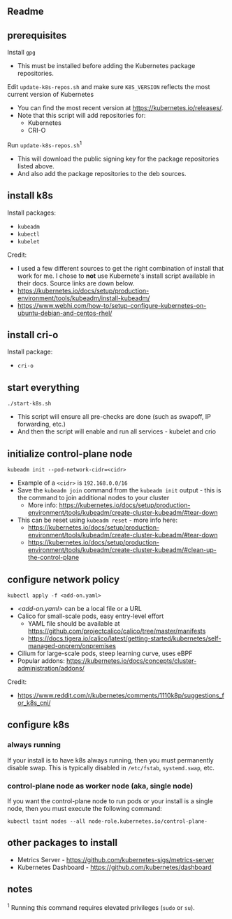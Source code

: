 ## Readme

## prerequisites

Install `gpg`
- This must be installed before adding the Kubernetes package repositories.

Edit `update-k8s-repos.sh` and make sure `K8S_VERSION` reflects the most current version of Kubernetes
- You can find the most recent version at https://kubernetes.io/releases/.
- Note that this script will add repositories for:
  - Kubernetes
  - CRI-O

Run `update-k8s-repos.sh`<sup>1</sup>
- This will download the public signing key for the package repositories listed above.
- And also add the package repositories to the deb sources.

## install k8s

Install packages:
- `kubeadm`
- `kubectl`
- `kubelet`

Credit:
- I used a few different sources to get the right combination of install that work for me. I chose to **not** use Kubernete's install script available in their docs. Source links are down below.
- https://kubernetes.io/docs/setup/production-environment/tools/kubeadm/install-kubeadm/
- https://www.webhi.com/how-to/setup-configure-kubernetes-on-ubuntu-debian-and-centos-rhel/

## install cri-o

Install package:
- `cri-o`

## start everything

```
./start-k8s.sh
```
- This script will ensure all pre-checks are done (such as swapoff, IP forwarding, etc.)
- And then the script will enable and run all services - kubelet and crio

## initialize control-plane node

```
kubeadm init --pod-network-cidr=<cidr>
```
- Example of a `<cidr>` is `192.168.0.0/16`
- Save the `kubeadm join` command from the `kubeadm init` output - this is the command to join additional nodes to your cluster
  - More info: https://kubernetes.io/docs/setup/production-environment/tools/kubeadm/create-cluster-kubeadm/#tear-down
- This can be reset using `kubeadm reset` - more info here:
  - https://kubernetes.io/docs/setup/production-environment/tools/kubeadm/create-cluster-kubeadm/#tear-down
  - https://kubernetes.io/docs/setup/production-environment/tools/kubeadm/create-cluster-kubeadm/#clean-up-the-control-plane

## configure network policy

```
kubectl apply -f <add-on.yaml>
```
- *<add-on.yaml>* can be a local file or a URL
- Calico for small-scale pods, easy entry-level effort
  - YAML file should be available at https://github.com/projectcalico/calico/tree/master/manifests
  - https://docs.tigera.io/calico/latest/getting-started/kubernetes/self-managed-onprem/onpremises
- Cilium for large-scale pods, steep learning curve, uses eBPF
- Popular addons: https://kubernetes.io/docs/concepts/cluster-administration/addons/

Credit:
- https://www.reddit.com/r/kubernetes/comments/1110k8p/suggestions_for_k8s_cni/

## configure k8s

### always running
If your install is to have k8s always running, then you must permanently disable swap. This is typically disabled in `/etc/fstab`, `systemd.swap`, etc.

### control-plane node as worker node (aka, single node)
If you want the control-plane node to run pods or your install is a single node, then you must execute the following command:
```
kubectl taint nodes --all node-role.kubernetes.io/control-plane-
```

## other packages to install

- Metrics Server - https://github.com/kubernetes-sigs/metrics-server
- Kubernetes Dashboard - https://github.com/kubernetes/dashboard

## notes

<sup>1</sup> Running this command requires elevated privileges (`sudo` or `su`).
